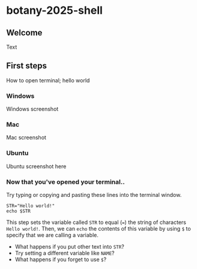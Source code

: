 # botany-2025-shell

## Welcome

Text

## First steps

How to open terminal; hello world


### Windows
Windows screenshot
### Mac
Mac screenshot
### Ubuntu
Ubuntu screenshot here

### Now that you've opened your terminal..
Try typing or copying and pasting these lines into the terminal window.
```
STR="Hello world!"
echo $STR
```
This step sets the variable called `STR` to equal (`=`) the string of characters `Hello world!`. Then, we can `echo` the contents of this variable by using `$` to specify that we are calling a variable. 
* What happens if you put other text into `STR`?
* Try setting a different variable like `NAME`?
* What happens if you forget to use `$`?